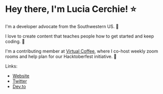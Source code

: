 

<!--
**Cerchie/Cerchie** is a ✨ _special_ ✨ repository because its `README.md` (this file) appears on your GitHub profile.-->

# Hey there, I'm Lucia Cerchie! ⭐

I'm a developer advocate from the Southwestern US. 🌵

I love to create content that teaches people how to get started and keep coding. 🚀

I'm a contributing member at [Virtual Coffee](https://virtualcoffee.io/), where I co-host weekly zoom rooms and help plan for our Hacktoberfest initiative. 🎃 

Links: 

- [Website](https://luciacerchie.dev/)
- [Twitter](https://twitter.com/CerchieLucia)
- [Dev.to](https://dev.to/cerchie)
